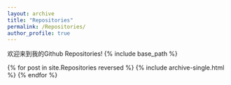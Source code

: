 ```yaml
---
layout: archive
title: "Repositories"
permalink: /Repositories/
author_profile: true
---
```

欢迎来到我的Github Repositories! 
{% include base_path %}

{% for post in site.Repositories reversed %}
  {% include archive-single.html %}
{% endfor %}
